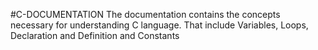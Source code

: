 #C-DOCUMENTATION
The documentation contains the concepts necessary for understanding C language. That include Variables, Loops, Declaration and Definition and Constants 
